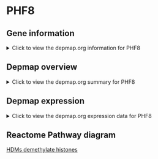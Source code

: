 <h1>PHF8</h1>

<h2>Gene information</h2>
<details>
  <summary>Click to view the depmap.org information for PHF8</summary>
  <iframe src="https://depmap.org/portal/gene/PHF8?tab=about" style="border:none;width:100%;height:800px"></iframe>
</details>

<h2>Depmap overview</h2>
<details>
  <summary>Click to view the depmap.org summary for PHF8</summary>
  <iframe src="https://depmap.org/portal/gene/PHF8?tab=overview" style="border:none;width:100%;height:800px"></iframe>
</details>

<h2>Depmap expression</h2>
<details>
  <summary>Click to view the depmap.org expression data for PHF8</summary>
  <iframe src="https://depmap.org/portal/gene/PHF8?tab=characterization" style="border:none;width:100%;height:800px"></iframe>
</details>



<h2>Reactome Pathway diagram</h2>
<a href="https://reactome.org/PathwayBrowser/#/R-HSA-3214842" target="_BLANK">HDMs demethylate histones</a>



